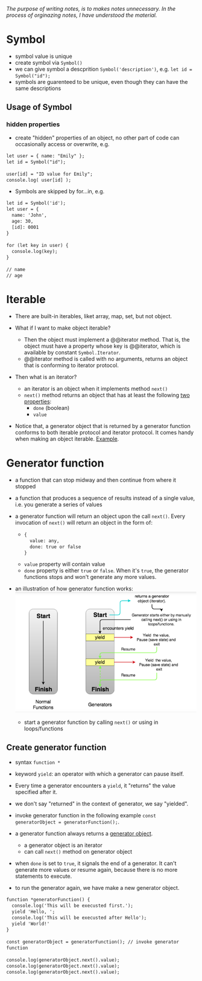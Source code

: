 *The purpose of writing notes, is to makes notes unnecessary. In the process of orginazing notes, I have understood the material.*

# Symbol
- symbol value is unique
- create symbol via ```Symbol()```
- we can give symbol a descprition ```Symbol('description')```, e.g. ```let id = Symbol("id");```
- symbols are guarenteed to be unique, even though they can have the same descriptions

## Usage of Symbol
### hidden properties
- create "hidden" properties of an object, no other part of code can occasionally access or overwrite, e.g.
```
let user = { name: "Emily" };
let id = Symbol("id");

user[id] = "ID value for Emily";
console.log( user[id] );
```
- Symbols are skipped by for…in, e.g.
```
let id = Symbol('id');
let user = {
  name: 'John',
  age: 30,
  [id]: 0001
}

for (let key in user) {
  console.log(key);
}

// name
// age
```
# Iterable
- There are built-in iterables, liket array, map, set, but not object.
- What if I want to make object iterable?
  - Then the object must implement a @@iterator method. That is, the object must have a property whose key is @@iterator, which is available by constant ```Symbol.Iterator```.
  - @@iterator method is called with no arguments, returns an object that is conforming to iterator protocol.
- Then what is an iterator?
  - an iterator is an object when it implements method ```next()```
  - ```next()``` method returns an object that has at least the following [two properties](https://developer.mozilla.org/en-US/docs/Web/JavaScript/Reference/Iteration_protocols#The_iterator_protocol):
    -  ```done``` (boolean)
    -  ```value```

- Notice that, a generator object that is returned by a generator function conforms to both iterable protocol and iterator protocol. It comes handy when making an object iterable. [Example](https://github.com/eqlz/mit-intro-to-algorithms/blob/master/singlyLinkedList.js).


# Generator function
- a function that can stop midway and then continue from where it stopped
- a function that produces a sequence of results instead of a single value, i.e. you generate a series of values
- a generator function will return an object upon the call ```next()```. Every invocation of ```next()``` will return an object in the form of:
  - ```
    {
      value: any,
      done: true or false
    }
    ``` 
  - ```value``` property will contain value
  - ```done``` property is either ```true``` or ```false```. When it's ```true```, the generator functions stops and won't generate any more values.  

- an illustration of how generator function works:
![Image of functions vs generators](https://github.com/eqlz/mit-intro-to-algorithms/blob/master/js-learned-along-the-way/normal-functions-vs-generators.png)
  - start a generator function by calling ```next()``` or using in loops/functions

## Create generator function
- syntax ```function *``` 

- keyword ```yield```: an operator with which a generator can pause itself. 
- Every time a generator encounters a ```yield```, it "returns" the value specified after it.
- we don't say "returned" in the context of generator, we say "yielded".

- invoke generator function in the following example ```const generatorObject = generatorFunction();```.
- a generator function always returns a [generator object](https://developer.mozilla.org/en-US/docs/Web/JavaScript/Reference/Global_Objects/Generator).
  - a generator object is an iterator
  - can call ```next()``` method on generator object

- when ```done``` is set to ```true```, it signals the end of a generator. It can't generate more values or resume again, because there is no more statements to execute.
- to run the generator again, we have make a new generator object.
```
function *generatorFunction() {
  console.log('This will be execusted first.');
  yield 'Hello, ';
  console.log('This will be execusted after Hello');
  yield 'World!'
}

const generatorObject = generatorFunction(); // invoke generator function

console.log(generatorObject.next().value);
console.log(generatorObject.next().value);
console.log(generatorObject.next().value);
```